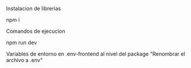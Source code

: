 Instalacion de librerias 

npm i 

Comandos de ejecucion 

npm run dev

Variables de entorno en .env-frontend 
al nivel del package
"Renombrar el archivo a .env"